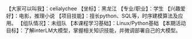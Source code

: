【大家可以叫我】：celialychee
【坐标】：黑龙江
【专业/职业】：学生
【兴趣爱好】：电影，推理小说
【项目技能】：擅长python、SQL等，时序建模算法及应用。
【组队情况】：未组队
【本课程学习基础】：Linux/Python基础
【本期活动目标】：了解interLM大模型，掌握相关知识技能，并微调部署自己的大模型。